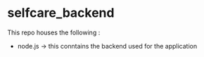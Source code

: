 # selfcare_backend

This repo houses the following :
- node.js -> this conntains the backend used for the application
